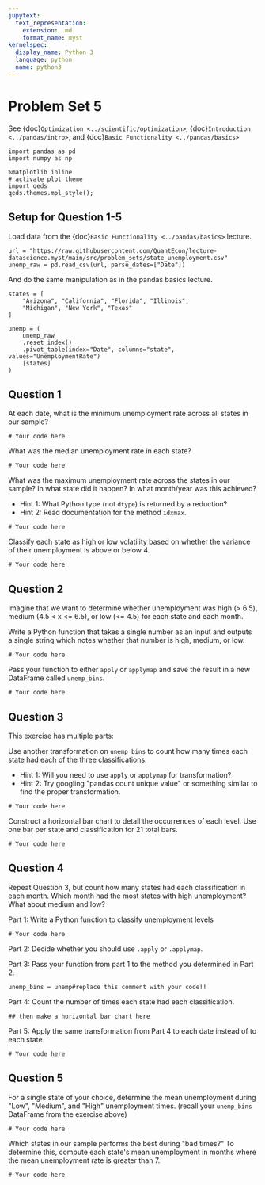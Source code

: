 ```yaml
---
jupytext:
  text_representation:
    extension: .md
    format_name: myst
kernelspec:
  display_name: Python 3
  language: python
  name: python3
---
```


# Problem Set 5

See {doc}`Optimization <../scientific/optimization>`, {doc}`Introduction <../pandas/intro>`, and {doc}`Basic Functionality <../pandas/basics>`

```{code-cell} python
import pandas as pd
import numpy as np

%matplotlib inline
# activate plot theme
import qeds
qeds.themes.mpl_style();
```

## Setup for Question 1-5

Load data from the {doc}`Basic Functionality <../pandas/basics>` lecture.

```{code-cell} python
url = "https://raw.githubusercontent.com/QuantEcon/lecture-datascience.myst/main/src/problem_sets/state_unemployment.csv"
unemp_raw = pd.read_csv(url, parse_dates=["Date"])
```

And do the same manipulation as in the pandas basics lecture.

```{code-cell} python
states = [
    "Arizona", "California", "Florida", "Illinois",
    "Michigan", "New York", "Texas"
]

unemp = (
    unemp_raw
    .reset_index()
    .pivot_table(index="Date", columns="state", values="UnemploymentRate")
    [states]
)
```

## Question 1

At each date, what is the minimum unemployment rate across all states
in our sample?

```{code-cell} python
# Your code here
```

What was the median unemployment rate in each state?

```{code-cell} python
# Your code here
```

What was the maximum unemployment rate across the states in our
sample? In what state did it happen? In what month/year was this
achieved?

- Hint 1: What Python type (not `dtype`) is returned by a reduction?
- Hint 2: Read documentation for the method `idxmax`.

```{code-cell} python
# Your code here
```

Classify each state as high or low volatility based on whether the
variance of their unemployment is above or below 4.

```{code-cell} python
# Your code here
```

## Question 2

Imagine that we want to determine whether unemployment was high (> 6.5),
medium (4.5 < x <= 6.5), or low (<= 4.5) for each state and each month.

Write a Python function that takes a single number as an input and
outputs a single string which notes whether that number is high, medium, or low.

```{code-cell} python
# Your code here
```

Pass your function to either `apply` or `applymap` and save the
result in a new DataFrame called `unemp_bins`.

```{code-cell} python
# Your code here
```

## Question 3

This exercise has multiple parts:

Use another transformation on `unemp_bins` to count how many
times each state had each of the three classifications.

- Hint 1: Will you need to use `apply` or `applymap` for transformation?
- Hint 2: Try googling "pandas count unique value" or something similar to find the proper transformation.

```{code-cell} python
# Your code here
```

Construct a horizontal bar chart to detail the occurrences of each level.
Use one bar per state and classification for 21 total bars.

```{code-cell} python
# Your code here
```

## Question 4

Repeat Question 3, but count how many states had
each classification in each month. Which month had the most states
with high unemployment? What about medium and low?

Part 1: Write a Python function to classify unemployment levels

```{code-cell} python
# Your code here
```

Part 2: Decide whether you should use `.apply` or `.applymap`.

Part 3: Pass your function from part 1 to the method you determined in Part 2.

```{code-cell} python
unemp_bins = unemp#replace this comment with your code!!
```

Part 4: Count the number of times each state had each classification.

```{code-cell} python
## then make a horizontal bar chart here
```

Part 5: Apply the same transformation from Part 4 to each date instead of to each state.

```{code-cell} python
# Your code here
```

## Question 5

For a single state of your choice, determine the mean
unemployment during "Low", "Medium", and "High" unemployment times.
(recall your `unemp_bins` DataFrame from the exercise above)

```{code-cell} python
# Your code here
```

Which states in our sample performs the best during "bad times?" To
determine this, compute each state's mean unemployment in
months where the mean unemployment rate is greater than 7.

```{code-cell} python
# Your code here
```

